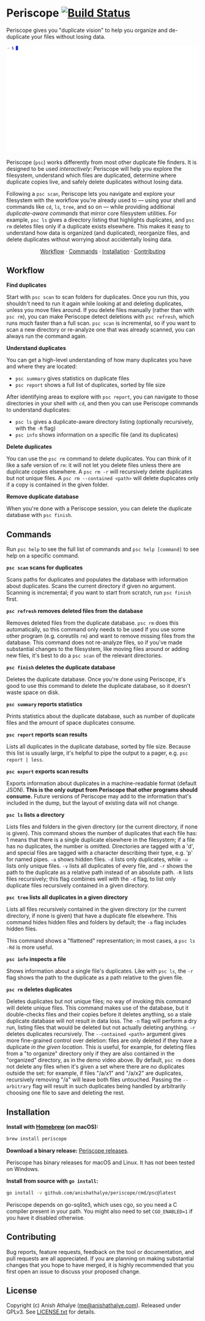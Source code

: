 # Periscope [![Build Status](https://github.com/anishathalye/periscope/workflows/CI/badge.svg)](https://github.com/anishathalye/periscope/actions?query=workflow%3ACI)
<!--
Other useful stuff:

https://goreportcard.com/report/github.com/anishathalye/periscope
-->

Periscope gives you "duplicate vision" to help you organize and de-duplicate your files without losing data.

<p align="center">
<img src="https://raw.githubusercontent.com/anishathalye/assets/master/periscope/demo.gif" width="636" alt="Periscope demo">
</p>

Periscope (`psc`) works differently from most other duplicate file finders. It
is designed to be used _interactively_: Periscope will help you explore the
filesystem, understand which files are duplicated, determine where duplicate
copies live, and safely delete duplicates without losing data.

Following a `psc scan`, Periscope lets you navigate and explore your filesystem
with the workflow you're already used to &mdash; using your shell and commands
like `cd`, `ls`, `tree`, and so on &mdash; while providing additional
_duplicate-aware commands_ that mirror core filesystem utilities. For example,
`psc ls` gives a directory listing that highlights duplicates, and `psc rm`
deletes files only if a duplicate exists elsewhere. This makes it easy to
understand how data is organized (and duplicated), reorganize files, and delete
duplicates without worrying about accidentally losing data.

<p align="center">
<a href="#workflow">Workflow</a> &middot; <a href="#commands">Commands</a> &middot; <a href="#installation">Installation</a> &middot; <a href="#contributing">Contributing</a>
</p>

## Workflow

**Find duplicates**

Start with `psc scan` to scan folders for duplicates. Once you run this, you
shouldn't need to run it again while looking at and deleting duplicates, unless
you move files around. If you delete files manually (rather than with `psc rm`),
you can make Periscope detect deletions with `psc refresh`, which runs much
faster than a full scan. `psc scan` is incremental, so if you want to scan a new
directory or re-analyze one that was already scanned, you can always run the
command again.

**Understand duplicates**

You can get a high-level understanding of how many duplicates you have and
where they are located:

- `psc summary` gives statistics on duplicate files
- `psc report` shows a full list of duplicates, sorted by file size

After identifying areas to explore with `psc report`, you can navigate to those
directories in your shell with `cd`, and then you can use Periscope commands to
understand duplicates:

- `psc ls` gives a duplicate-aware directory listing (optionally recursively,
  with the `-R` flag)
- `psc info` shows information on a specific file (and its duplicates)

**Delete duplicates**

You can use the `psc rm` command to delete duplicates. You can think of it like
a safe version of `rm`: it will not let you delete files unless there are
duplicate copies elsewhere. A `psc rm -r` will recursively delete duplicates
but not unique files. A `psc rm --contained <path>` will delete duplicates only
if a copy is contained in the given folder.

**Remove duplicate database**

When you're done with a Periscope session, you can delete the duplicate
database with `psc finish`.

## Commands

Run `psc help` to see the full list of commands and `psc help [command]` to see
help on a specific command.

**`psc scan` scans for duplicates**

Scans paths for duplicates and populates the database with information about
duplicates. Scans the current directory if given no argument. Scanning is
incremental; if you want to start from scratch, run `psc finish` first.

**`psc refresh` removes deleted files from the database**

Removes deleted files from the duplicate database. `psc rm` does this
automatically, so this command only needs to be used if you use some other
program (e.g. coreutils `rm`) and want to remove missing files from the
database. This command does not re-analyze files, so if you've made substantial
changes to the filesystem, like moving files around or adding new files, it's
best to do a `psc scan` of the relevant directories.

**`psc finish` deletes the duplicate database**

Deletes the duplicate database. Once you're done using Periscope, it's good to
use this command to delete the duplicate database, so it doesn't waste space on
disk.

**`psc summary` reports statistics**

Prints statistics about the duplicate database, such as number of duplicate
files and the amount of space duplicates consume.

**`psc report` reports scan results**

Lists all duplicates in the duplicate database, sorted by file size. Because
this list is usually large, it's helpful to pipe the output to a pager, e.g.
`psc report | less`.

**`psc export` exports scan results**

Exports information about duplicates in a machine-readable format (default
JSON). **This is the only output from Periscope that other programs should
consume.** Future versions of Periscope may add to the information that's
included in the dump, but the layout of existing data will not change.

**`psc ls` lists a directory**

Lists files and folders in the given directory (or the current directory, if
none is given). This command shows the number of duplicates that each file has:
1 means that there is a single duplicate elsewhere in the filesystem; if a file
has no duplicates, the number is omitted. Directories are tagged with a 'd',
and special files are tagged with a character describing their type, e.g. 'p'
for named pipes. `-a` shows hidden files. `-d` lists only duplicates, while
`-u` lists only unique files. `-v` lists all duplicates of every file, and `-r`
shows the path to the duplicate as a relative path instead of an absolute path.
`-R` lists files recursively; this flag combines well with the `-d` flag, to
list only duplicate files recursively contained in a given directory.

**`psc tree` lists all duplicates in a given directory**

Lists all files recursively contained in the given directory (or the current
directory, if none is given) that have a duplicate file elsewhere. This command
hides hidden files and folders by default; the `-a` flag includes hidden files.

This command shows a "flattened" representation; in most cases, a `psc ls -Rd`
is more useful.

**`psc info` inspects a file**

Shows information about a single file's duplicates. Like with `psc ls`, the
`-r` flag shows the path to the duplicate as a path relative to the given file.

**`psc rm` deletes duplicates**

Deletes duplicates but not unique files; no way of invoking this command will
delete unique files. This command makes use of the database, but it
double-checks files and their copies before it deletes anything, so a stale
duplicate database will not result in data loss. The `-n` flag will perform a
dry run, listing files that would be deleted but not actually deleting
anything. `-r` deletes duplicates recursively. The `--contained <path>`
argument gives more fine-grained control over deletion: files are only deleted
if they have a duplicate _in the given location_. This is useful, for example,
for deleting files from a "to organize" directory only if they are also
contained in the "organized" directory, as in the demo video above. By default,
`psc rm` does not delete any files when it's given a set where there are no
duplicates outside the set: for example, if files "/a/x1" and "/a/x2" are
duplicates, recursively removing "/a" will leave both files untouched. Passing
the `--arbitrary` flag will result in such duplicates being handled by
arbitrarily choosing one file to save and deleting the rest.

## Installation

**Install with [Homebrew](https://brew.sh/) (on macOS):**

```bash
brew install periscope
```

**Download a binary release:**
[Periscope releases](https://github.com/anishathalye/periscope/releases).

Periscope has binary releases for macOS and Linux. It has not been tested on
Windows.

**Install from source with `go install`:**

```bash
go install -v github.com/anishathalye/periscope/cmd/psc@latest
```

Periscope depends on go-sqlite3, which uses cgo, so you need a C compiler
present in your path. You might also need to set `CGO_ENABLED=1` if you have it
disabled otherwise.

<!--

Testing releases:

```
docker run -e --rm --privileged -v $PWD:/go/src/github.com/anishathalye/periscope -v /var/run/docker.sock:/var/run/docker.sock -w /go/src/github.com/anishathalye/periscope mailchain/goreleaser-xcgo --rm-dist --skip-publish
```

Supply `--snapshot` if version is not tagged

-->

## Contributing

Bug reports, feature requests, feedback on the tool or documentation, and pull
requests are all appreciated. If you are planning on making substantial changes
that you hope to have merged, it is highly recommended that you first open an
issue to discuss your proposed change.

## License

Copyright (c) Anish Athalye (me@anishathalye.com). Released under GPLv3.
See [LICENSE.txt](LICENSE.txt) for details.
